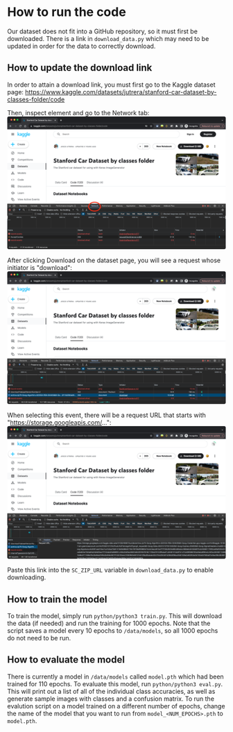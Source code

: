 # How to run the code
Our dataset does not fit into a GitHub repository, so it must first be downloaded. There is a link in `download_data.py` which may need to be updated in order for the data to correctly download.

## How to update the download link
In order to attain a download link, you must first go to the Kaggle dataset page: 
https://www.kaggle.com/datasets/jutrera/stanford-car-dataset-by-classes-folder/code

Then, inspect element and go to the Network tab: 
![Alt text](<Screenshot 2023-12-14 at 11.11.39 PM.png>)

After clicking Download on the dataset page, you will see a request whose initiator is "download": 
![Alt text](<Screenshot 2023-12-14 at 11.15.59 PM.png>)

When selecting this event, there will be a request URL that starts with "https://storage.googleapis.com/...": 
![Alt text](<Screenshot 2023-12-14 at 11.16.16 PM.png>)

Paste this link into the `SC_ZIP_URL` variable in `download_data.py` to enable downloading.

## How to train the model
To train the model, simply run `python/python3 train.py`. This will download the data (if needed) and run the training for 1000 epochs. Note that the script saves a model every 10 epochs to `/data/models`, so all 1000 epochs do not need to be run.

## How to evaluate the model
There is currently a model in `/data/models` called `model.pth` which had been trained for 110 epochs. To evaluate this model, run `python/python3 eval.py`. This will print out a list of all of the individual class accuracies, as well as generate sample images with classes and a confusion matrix. To run the evalution script on a model trained on a different number of epochs, change the name of the model that you want to run from `model_<NUM_EPOCHS>.pth` to `model.pth`.
